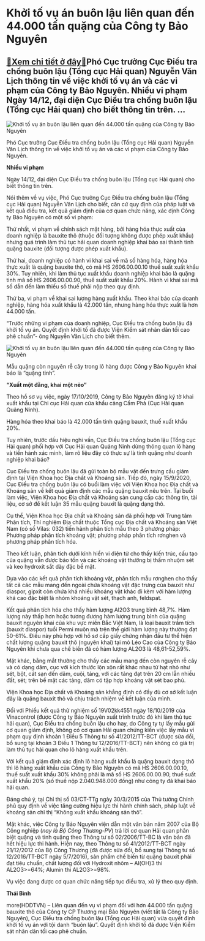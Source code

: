 Khởi tố vụ án buôn lậu liên quan đến 44.000 tấn quặng của Công ty Bảo Nguyên
============================================================================

[:gift:Xem chi tiết ở đây:gift:](https://hddtvn.com/khoi-to-vu-an-buon-lau-lien-quan-den-44-000-tan-quang-cua-cong-ty-bao-nguyen/)Phó Cục trưởng Cục Điều tra chống buôn lậu (Tổng cục Hải quan) Nguyễn Văn Lịch thông tin về việc khởi tố vụ án và các vi phạm của Công ty Bảo Nguyên. Nhiều vi phạm Ngày 14/12, đại diện Cục Điều tra chống buôn lậu (Tổng cục Hải quan) cho biết thông tin trên. …
-------------------------------------------------------------------------------------------------------------------------------------------------------------------------------------------------------------------------------------------------------------------





![Khởi tố vụ án buôn lậu liên quan đến 44.000 tấn quặng của Công ty Bảo Nguyên](https://hddtvn.com/wp-content/uploads/2021/01/0943_fbbe99210b2e48234228aba5ca8a9bcd.jpg "Khởi tố vụ án buôn lậu liên quan đến 44.000 tấn quặng của Công ty Bảo Nguyên")


Phó Cục trưởng Cục Điều tra chống buôn lậu (Tổng cục Hải quan) Nguyễn Văn Lịch thông tin về việc khởi tố vụ án và các vi phạm của Công ty Bảo Nguyên.



**Nhiều vi phạm**


Ngày 14/12, đại diện Cục Điều tra chống buôn lậu (Tổng cục Hải quan) cho biết thông tin trên.


Nói thêm về vụ việc, Phó Cục trưởng Cục Điều tra chống buôn lậu (Tổng cục Hải quan) Nguyễn Văn Lịch cho biết, căn cứ quy định của pháp luật và kết quả điều tra, kết quả giám định của cơ quan chức năng, xác định Công ty Bảo Nguyên có một số vi phạm:


Thứ nhất, vi phạm về chính sách mặt hàng, bởi hàng hóa thực xuất của doanh nghiệp là bauxite thô (thuộc đối tượng không được phép xuất khẩu) nhưng quá trình làm thủ tục hải quan doanh nghiệp khai báo sai thành tinh quặng bauxite (đối tượng được phép xuất khẩu).


Thứ hai, doanh nghiệp có hành vi khai sai về mã số hàng hóa, hàng hóa thực xuất là quặng bauxite thô, có mã HS 2606.00.00.10 thuế suất xuất khẩu 30%. Tuy nhiên, khi làm thủ tục xuất khẩu doanh nghiệp khai báo là quặng tinh mã số HS 2606.00.00.90, thuế suất xuất khẩu 20%. Hành vi khai sai mã số dẫn đến làm thiếu số thuế phải nộp theo quy định.


Thứ ba, vi phạm về khai sai lượng hàng xuất khẩu. Theo khai báo của doanh nghiệp, hàng hóa xuất khẩu là 42.000 tấn, nhưng hàng hóa thực xuất là hơn 44.000 tấn.


“Trước những vi phạm của doanh nghiệp, Cục Điều tra chống buôn lậu đã khởi tố vụ án. Quyết định khởi tố đã được Viện Kiểm sát nhân dân tối cao phê chuẩn”- ông Nguyễn Văn Lịch cho biết thêm.





![Khởi tố vụ án buôn lậu liên quan đến 44.000 tấn quặng của Công ty Bảo Nguyên](https://hddtvn.com/wp-content/uploads/2021/01/5958_image001.png "Khởi tố vụ án buôn lậu liên quan đến 44.000 tấn quặng của Công ty Bảo Nguyên")


Mẫu quặng còn nguyên rễ cây trong lô hàng được Công y Bảo Nguyên khai báo là “quặng tinh”.



**“Xuất một đằng, khai một nẻo”**


Theo hồ sơ vụ việc, ngày 17/10/2019, Công ty Bảo Nguyên đăng ký tờ khai xuất khẩu tại Chi cục Hải quan cửa khẩu cảng Cẩm Phả (Cục Hải quan Quảng Ninh).


Hàng hóa theo khai báo là 42.000 tấn tinh quặng bauxit, thuế xuất khẩu 20%.


Tuy nhiên, trước dấu hiệu nghi vấn, Cục Điều tra chống buôn lậu (Tổng cục Hải quan) phối hợp với Cục Hải quan Quảng Ninh dừng thông quan lô hàng và tiến hành xác minh, làm rõ liệu đây có thực sự là tinh quặng như doanh nghiệp khai báo?


Cục Điều tra chống buôn lậu đã gửi toàn bộ mẫu vật đến trưng cầu giám định tại Viện Khoa học Địa chất và Khoáng sản. Tiếp đó, ngày 15/9/2020, Cục Điều tra chống buôn lậu có buổi làm việc với Viện Khoa học Địa chất và Khoáng sản về kết quả giám định các mẫu quặng bauxit nêu trên. Tại buổi làm việc, Viện Khoa học Địa chất và Khoáng sản cung cấp các thông tin, tài liệu, cơ sở để kết luận 35 mẫu quặng bauxit là quặng dạng thô.


Cụ thể, Viện Khoa học Địa chất và Khoáng sản đã phối hợp với Trung tâm Phân tích, Thí nghiệm Địa chất thuộc Tổng cục Địa chất và Khoáng sản Việt Nam (có số Vilas: 032) tiến hành phân tích mẫu theo 3 phương pháp: Phương pháp phân tích khoáng vật; phương pháp phân tích rơnghen và phương pháp phân tích hóa.


Theo kết luận, phân tích dưới kính hiển vi điện tử cho thấy kiến trúc, cấu tạo của quặng vẫn được bảo tồn và các khoáng vật thường bị thấm nhuộm sét và keo hydroxit sắt dày đặc bề mặt.


Dựa vào các kết quả phân tích khoáng vật, phân tích mẫu rơnghen cho thấy tất cả các mẫu mang đến ngoài chứa khoáng vật đặc trưng của bauxit như diaspor, gipxit còn chứa khá nhiều khoáng vật khác đi kèm với hàm lượng khá cao đặc biệt là nhóm khoáng vật sét, thạch anh, feldspat.


Kết quả phân tích hóa cho thấy hàm lượng Al2O3 trung bình 48,7%. Hàm lượng này thấp hơn hoặc tương đương hàm lượng trung bình của quặng bauxit nguyên khai của khu vực miền Bắc Việt Nam, là loại bauxit trầm tích (bauxit diaspor) tuổi Permi muộn mà trên thế giới hàm lượng này thường đạt 50-61%. Điều này phù hợp với hồ sơ cấp giấy chứng nhận đầu tư thể hiện chất lượng quặng bauxit thô (nguyên khai) tại mỏ Léo Cao của Công ty Bảo Nguyên khi chưa qua chế biến đã có hàm lượng AL2O3 là 48,61-52,59%.


Mặt khác, bằng mắt thường cho thấy các mẫu mang đến còn nguyên rễ cây và có dạng dăm, cục với kích thước lộn xộn rất khác nhau từ hạt nhỏ như sét, bột, cát sạn đến dăm, cuội, tảng, với các tảng đạt trên 20 cm lẫn nhiều đất, sét; trên bề mặt các tảng, dăm có tập hợp khoáng vật sét bao phủ.


Viện Khoa học Địa chất và Khoáng sản khẳng định có đầy đủ cơ sở kết luận đây là quặng bauxit thô và chịu trách nhiệm về kết luận của mình.


Đối với Phiếu kết quả thử nghiệm số 19V02kk4551 ngày 18/10/2019 của Vinacontrol (được Công ty Bảo Nguyên xuất trình trước đó khi làm thủ tục hải quan), Cục Điều tra chống buôn lậu cho hay, do Công ty tự lấy mẫu gửi cơ quan giám định, không có cơ quan Hải quan chứng kiến việc lấy mẫu vi phạm quy định khoản 1 Điều 5 Thông tư số 41/2012/TT-BCT (được sửa đổi, bổ sung tại khoản 3 Điều 1 Thông tư 12/2016/TT-BCT) nên không có giá trị làm thủ tục hải quan cho lô hàng xuất khẩu trên.


Với kết quả giám định xác định lô hàng xuất khẩu là quặng bauxit dạng thô thì lô hàng xuất khẩu của Công ty Bảo Nguyên có mã HS 2606.00.00.10, thuế suất xuất khẩu 30% không phải là mã số HS 2606.00.00.90, thuế suất xuất khẩu 20% (số thuế nộp 2.040.948.000 đồng) như công ty đã khai báo hải quan.


Đáng chú ý, tại Chỉ thị số 03/CT-TTg ngày 30/3/2015 của Thủ tướng Chính phủ quy định về việc tăng cường hiệu lực thi hành chính sách, pháp luật về khoáng sản chỉ thị “Không xuất khẩu khoáng sản thô”.


Mặt khác, việc Công ty Bảo Nguyên viện dẫn một văn bản năm 2007 của Bộ Công nghiệp (*nay là Bộ Công Thương-PV*) trả lời cơ quan Hải quan phân biệt quặng và tinh quặng theo Thông tư số 02/2006/TT-BC là văn bản đã hết hiệu lực thi hành. Hiện nay, theo Thông tư số 41/2012/TT-BCT ngày 21/12/2012 của Bộ Công Thương (đã được sửa đổi, bổ sung tại Thông tư số 12/2016/TT-BCT ngày 5/7/2016), sản phẩm chế biến từ quặng bauxit phải đạt tiêu chuẩn, chất lượng đối với Hydroxit nhôm – Al(OH)3 thì AL2O3>=64%; Alumin thì AL2O3>=98%.


Vụ việc đang được cơ quan chức năng tiếp tục điều tra, xử lý theo quy định.




**Thái Bình**



more(HDDTVN) – Liên quan đến vụ vi phạm đối với hơn 44.000 tấn quặng bauxite thô của Công ty CP Thương mại Bảo Nguyên (viết tắt là Công ty Bảo Nguyên), Cục Điều tra chống buôn lậu (Tổng cục Hải quan) vừa quyết định khởi tố vụ án với tội danh “buôn lậu”. Quyết định khởi tố đã được Viện Kiểm sát nhân dân tối cao phê chuẩn.

